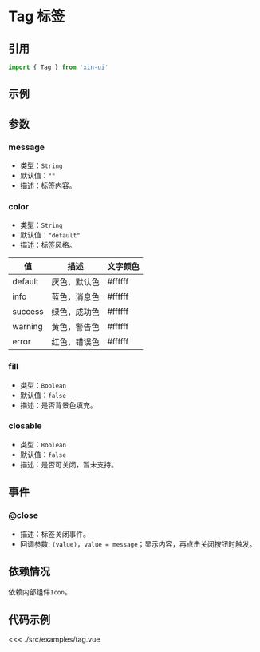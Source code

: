 # Tag 标签

## 引用
```js
import { Tag } from 'xin-ui'
```

## 示例
<example-tag/>

## 参数

### message

* 类型：`String`
* 默认值：`""`
* 描述：标签内容。

### color

* 类型：`String`
* 默认值：`"default"`
* 描述：标签风格。

| 值 | 描述 | 文字颜色 |
| - | - | - |
| default | 灰色，默认色 | #ffffff |
| info | 蓝色，消息色 | #ffffff |
| success | 绿色，成功色 | #ffffff |
| warning | 黄色，警告色 | #ffffff |
| error | 红色，错误色 | #ffffff |

### fill

* 类型：`Boolean`
* 默认值：`false`
* 描述：是否背景色填充。

### closable <xin-tag message="暂未实现" color="warning" fill></xin-tag>

* 类型：`Boolean`
* 默认值：`false`
* 描述：是否可关闭，暂未支持。

## 事件

### @close
* 描述：标签关闭事件。
* 回调参数: `(value)`，`value = message`；显示内容，再点击关闭按钮时触发。

## 依赖情况

依赖内部组件`Icon`。

## 代码示例
<<< ./src/examples/tag.vue






